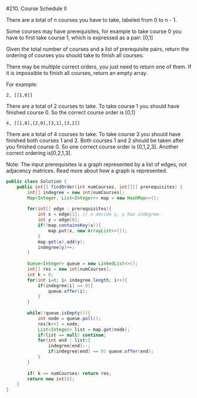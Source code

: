 #210. Course Schedule II

There are a total of n courses you have to take, labeled from 0 to n - 1.

Some courses may have prerequisites, for example to take course 0 you have to first take course 1, which is expressed as a pair: [0,1]

Given the total number of courses and a list of prerequisite pairs, return the ordering of courses you should take to finish all courses.

There may be multiple correct orders, you just need to return one of them. If it is impossible to finish all courses, return an empty array.

For example:
```
2, [[1,0]]
```
There are a total of 2 courses to take. To take course 1 you should have finished course 0. So the correct course order is [0,1]
```
4, [[1,0],[2,0],[3,1],[3,2]]
```
There are a total of 4 courses to take. To take course 3 you should have finished both courses 1 and 2. Both courses 1 and 2 should be taken after you finished course 0. So one correct course order is [0,1,2,3]. Another correct ordering is[0,2,1,3].

Note:
The input prerequisites is a graph represented by a list of edges, not adjacency matrices. Read more about how a graph is represented.


```java
public class Solution {
    public int[] findOrder(int numCourses, int[][] prerequisites) {
        int[] indegree = new int[numCourses];
        Map<Integer, List<Integer>> map = new HashMap<>();
        
        for(int[] edge : prerequisites){
            int x = edge[1]; // x decide y, y has indegree.
            int y = edge[0];
            if(!map.containsKey(x)){
                map.put(x, new ArrayList<>());
            }
            map.get(x).add(y);
            indegree[y]++;
        }
        
        Queue<Integer> queue = new LinkedList<>();
        int[] res = new int[numCourses];
        int k = 0;
        for(int i=0; i< indegree.length; i++){
            if(indegree[i] == 0){
                queue.offer(i);
            }
        }
        
        while(!queue.isEmpty()){
            int node = queue.poll();
            res[k++] = node;
            List<Integer> list = map.get(node);
            if(list == null) continue;
            for(int end : list){
                indegree[end]--;
                if(indegree[end] == 0) queue.offer(end);
            }
        }
        
        if( k == numCourses) return res;
        return new int[0];
    }
}
```